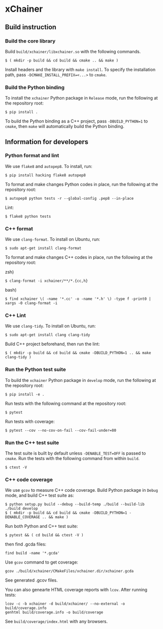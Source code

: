 # xChainer

## Build instruction

### Build the core library

Build `build/xchainer/libxchainer.so` with the following commands.

```shell-session
$ ( mkdir -p build && cd build && cmake .. && make )
```

Install headers and the library with `make install`.
To specify the installation path, pass `-DCMAKE_INSTALL_PREFIX=<...>` to `cmake`.

### Build the Python binding

To install the `xchainer` Python package in `Release` mode, run the following at the repository root:

```shell-session
$ pip install .
```

To build the Python binding as a C++ project, pass `-DBUILD_PYTHON=1` to `cmake`,
then `make` will automatically build the Python binding.

## Information for developers

### Python format and lint

We use `flake8` and `autopep8`. To install, run:

```
$ pip install hacking flake8 autopep8
```

To format and make changes Python codes in place, run the following at the repository root:

```
$ autopep8 python tests -r --global-config .pep8 --in-place
```

Lint:

```
$ flake8 python tests
```

### C++ format

We use `clang-format`. To install on Ubuntu, run:

```
$ sudo apt-get install clang-format
```

To format and make changes C++ codes in place, run the following at the repository root:

zsh)

```shell-session
$ clang-format -i xchainer/**/*.{cc,h}
```

bash)

```shell-session
$ find xchainer \( -name '*.cc' -o -name '*.h' \) -type f -print0 | xargs -0 clang-format -i
```

### C++ Lint

We use `clang-tidy`. To install on Ubuntu, run:

```
$ sudo apt-get install clang clang-tidy
```

Build C++ project beforehand, then run the lint:

```
$ ( mkdir -p build && cd build && cmake -DBUILD_PYTHON=1 .. && make clang-tidy )
```

### Run the Python test suite

To build the `xchainer` Python package in `develop` mode, run the following at the repository root:

```shell-session
$ pip install -e .
```

Run tests with the following command at the repository root:

```shell-session
$ pytest
```

Run tests with coverage:

```shell-session
$ pytest --cov --no-cov-on-fail --cov-fail-under=80
```

### Run the C++ test suite

The test suite is built by default unless `-DENABLE_TEST=OFF` is passed to `cmake`.
Run the tests with the following command from within `build`.

```shell-session
$ ctest -V
```

### C++ code coverage

We use `gcov` to measure C++ code coverage.
Build Python package in `Debug` mode, and build C++ test suite as:

```
$ python setup.py build --debug --build-temp ./build --build-lib ./build develop
$ ( mkdir -p build && cd build && cmake -DBUILD_PYTHON=1 -DENABLE_COVERAGE .. && make )
```

Run both Python and C++ test suite:

```shell-session
$ pytest && ( cd build && ctest -V )
```

then find .gcda files:

```shell-session
find build -name '*.gcda'
```

Use `gcov` command to get coverage:

```shell-session
gcov ./build/xchainer/CMakeFiles/xchainer.dir/xchainer.gcda
```

See generated .gcov files.

You can also genearte HTML coverage reports with `lcov`. After running tests:

```shell-session
lcov -c -b xchainer -d build/xchainer/ --no-external -o build/coverage.info
genhtml build/coverage.info -o build/coverage
```

See `build/coverage/index.html` with any browsers.

